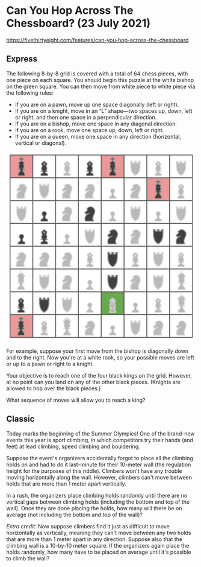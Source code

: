 # Can You Hop Across The Chessboard? (23 July 2021)

https://fivethirtyeight.com/features/can-you-hop-across-the-chessboard

## Express

The following 8-by-8 grid is covered with a total of 64 chess pieces, with one piece on each square.
You should begin this puzzle at the white bishop on the green square.
You can then move from white piece to white piece via the following rules:

* If you are on a pawn, move up one space diagonally (left or right).
* If you are on a knight, move in an “L” shape—two spaces up, down, left or right, and then one space in a perpendicular direction.
* If you are on a bishop, move one space in any diagonal direction.
* If you are on a rook, move one space up, down, left or right.
* If you are on a queen, move one space in any direction (horizontal, vertical or diagonal).

![grid](https://github.com/kennethaw88/Riddler/blob/master/2021-07-23/chess.png)

For example, suppose your first move from the bishop is diagonally down and to the right.
Now you're at a white rook, so your possible moves are left or up to a pawn or right to a knight.

Your objective is to reach one of the four black kings on the grid.
However, at no point can you land on any of the other black pieces.
(Knights are allowed to hop over the black pieces.)

What sequence of moves will allow you to reach a king?

## Classic

Today marks the beginning of the Summer Olympics!
One of the brand-new events this year is sport climbing, in which competitors try their hands (and feet) at lead climbing, speed climbing and bouldering.

Suppose the event's organizers accidentally forgot to place all the climbing holds on and had to do it last-minute for their 10-meter wall (the regulation height for the purposes of this riddle).
Climbers won't have any trouble moving horizontally along the wall.
However, climbers can't move between holds that are more than 1 meter apart vertically.

In a rush, the organizers place climbing holds randomly until there are no vertical gaps between climbing holds (including the bottom and top of the wall).
Once they are done placing the holds, how many will there be on average (not including the bottom and top of the wall)?

*Extra credit*: Now suppose climbers find it just as difficult to move horizontally as vertically, meaning they can't move between any two holds that are more than 1 meter apart in any direction.
Suppose also that the climbing wall is a 10-by-10 meter square.
If the organizers again place the holds randomly, how many have to be placed on average until it's possible to climb the wall?


